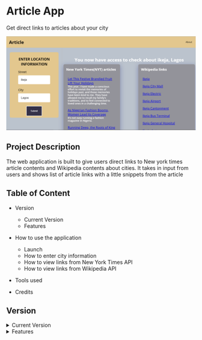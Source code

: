 # Article App #
Get direct links to articles about your city

![Article App](https://github.com/vickystickz/Article-App/blob/main/Assets/images/App_screenshot.png)


## Project Description ##
The web application is built to give users direct links to New york times article contents and Wikipedia contents about cities.
It takes in input from users and shows list of article links with a little snippets from the article 

## Table of Content ##
* Version 
    * Current Version 
    * Features
* How to use the application
    * Launch 
    * How to enter city information
    * How to view links from New York Times API 
    * How to view links from Wikipedia API

* Tools used 

* Credits

## Version ##

<details>
           <summary>Current Version</summary>
           <p>V1.0</p>
</details>

<details>
           <summary>Features</summary>
           <p>1. Allows input like Street and city from users</p>
            <p>2. Shows anchored article titles from NYT API AND Wikipedia API</p>
             <p>3. Snippets of article can also be seen below airticle titles</p>
</details>


